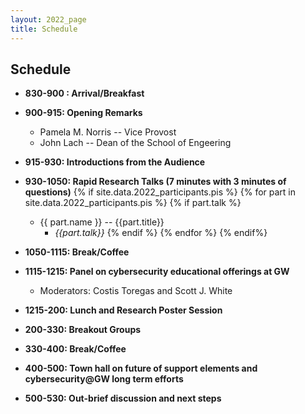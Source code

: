 ```yaml
---
layout: 2022_page
title: Schedule
---
```


## Schedule

* **830-900 : Arrival/Breakfast**

* **900-915: Opening Remarks**
  * Pamela M. Norris -- Vice Provost
  * John Lach -- Dean of the School of Engeering

* **915-930: Introductions from the Audience**
 

* **930-1050: Rapid Research Talks (7 minutes with 3 minutes of questions)**
{% if site.data.2022_participants.pis %}
{% for part in site.data.2022_participants.pis %}
{% if part.talk %}
  * {{ part.name }} -- {{part.title}}
    * *{{part.talk}}*
{% endif %}
{% endfor %}
{% endif%}


* **1050-1115: Break/Coffee**

* **1115-1215: Panel on cybersecurity educational offerings at GW**
  * Moderators: Costis Toregas and Scott J. White
  
* **1215-200: Lunch and Research Poster Session**

* **200-330: Breakout Groups**

* **330-400: Break/Coffee**

* **400-500: Town hall on future of support elements and cybersecurity@GW long term efforts**

* **500-530: Out-brief discussion and next steps**


